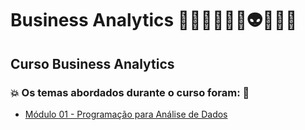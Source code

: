 # Business Analytics 🧑🏻‍💻🤖🤯🧠👽🐍🎲🤪
## Curso Business Analytics
### 💥 Os temas abordados durante o curso foram: 🚀
- [Módulo 01 - Programação para Análise de Dados]()
